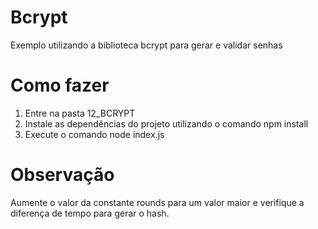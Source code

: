 # Bcrypt

Exemplo utilizando a biblioteca bcrypt para gerar e validar senhas

# Como fazer

1. Entre na pasta 12_BCRYPT
2. Instale as dependências do projeto utilizando o comando npm install
3. Execute o comando node index.js

# Observação

Aumente o valor da constante rounds para um valor maior e verifique a diferença de tempo para gerar o hash.
